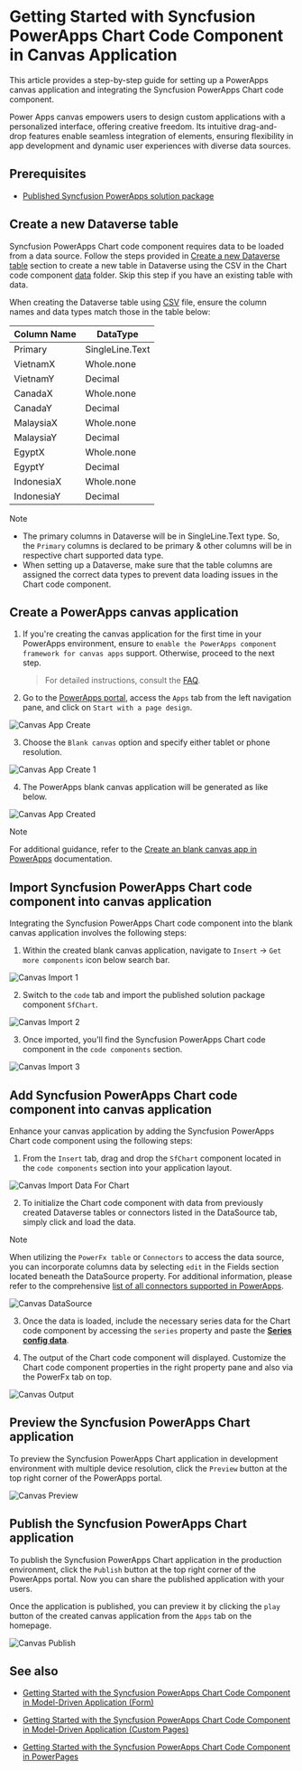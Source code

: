 # Getting Started with Syncfusion PowerApps Chart Code Component in Canvas Application

This article provides a step-by-step guide for setting up a PowerApps canvas application and integrating the Syncfusion PowerApps Chart code component.

Power Apps canvas empowers users to design custom applications with a personalized interface, offering creative freedom. Its intuitive drag-and-drop features enable seamless integration of elements, ensuring flexibility in app development and dynamic user experiences with diverse data sources.

## Prerequisites

- [Published Syncfusion PowerApps solution package](../../README.md#deploying-the-solution-package-in-the-powerapps-portal)

## Create a new Dataverse table

Syncfusion PowerApps Chart code component requires data to be loaded from a data source. Follow the steps provided in [Create a new Dataverse table](../common/faq.md#how-to-create-a-new-dataverse-table) section to create a new table in Dataverse using the CSV in the Chart code component [data](../../components/charts/data/) folder. Skip this step if you have an existing table with data.

When creating the Dataverse table using [CSV](../../components/charts/data/chartData.csv) file, ensure the column names and data types match those in the table below:

| Column Name | DataType   |
|-------------|------------|
| Primary     | SingleLine.Text |
| VietnamX    | Whole.none |
| VietnamY    | Decimal |
| CanadaX     | Whole.none |
| CanadaY     | Decimal |
| MalaysiaX   | Whole.none |
| MalaysiaY   | Decimal |
| EgyptX      | Whole.none |
| EgyptY      | Decimal |
| IndonesiaX  | Whole.none |
| IndonesiaY  | Decimal |

> [!NOTE]
> - The primary columns in Dataverse will be in SingleLine.Text type. So, the `Primary` columns is declared to be primary & other columns will be in respective chart supported data type.
> - When setting up a Dataverse, make sure that the table columns are assigned the correct data types to prevent data loading issues in the Chart code component.

## Create a PowerApps canvas application

1. If you're creating the canvas application for the first time in your PowerApps environment, ensure to `enable the PowerApps component framework for canvas apps` support. Otherwise, proceed to the next step.

   > For detailed instructions, consult the [FAQ](../common/faq.md#how-to-enable-pac-framework-support-in-a-powerapps-environment).

2. Go to the [PowerApps portal](https://make.powerapps.com/), access the `Apps` tab from the left navigation pane, and click on `Start with a page design`.

![Canvas App Create](../images/common/CV-App.png)

3. Choose the `Blank canvas` option and specify either tablet or phone resolution.

![Canvas App Create 1](../images/common/CV-App1.png)

4. The PowerApps blank canvas application will be generated as like below.

![Canvas App Created](../images/common/CV-Created.png)

> [!NOTE]
> For additional guidance, refer to the [Create an blank canvas app in PowerApps](https://learn.microsoft.com/en-us/power-apps/maker/canvas-apps/create-blank-app) documentation.

## Import Syncfusion PowerApps Chart code component into canvas application

Integrating the Syncfusion PowerApps Chart code component into the blank canvas application involves the following steps:

1. Within the created blank canvas application, navigate to `Insert` -> `Get more components` icon below search bar.

![Canvas Import 1](../images/common/CV-Import1.png)

2. Switch to the `code` tab and import the published solution package component `SfChart`.

![Canvas Import 2](../images/charts/CV-Import2.png)

3. Once imported, you'll find the Syncfusion PowerApps Chart code component in the `code components` section.

![Canvas Import 3](../images/charts/CV-Import3.png)

## Add Syncfusion PowerApps Chart code component into canvas application

Enhance your canvas application by adding the Syncfusion PowerApps Chart code component using the following steps:

1. From the `Insert` tab, drag and drop the `SfChart` component located in the `code components` section into your application layout.

![Canvas Import Data For Chart](../images/charts/CV-ImportDataForChart.png)

2. To initialize the Chart code component with data from previously created Dataverse tables or connectors listed in the DataSource tab, simply click and load the data.

> [!NOTE]
> When utilizing the `PowerFx table` or `Connectors` to access the data source, you can incorporate columns data by selecting `edit` in the Fields section located beneath the DataSource property. For additional information, please refer to the comprehensive [list of all connectors supported in PowerApps](https://learn.microsoft.com/en-us/connectors/connector-reference/connector-reference-powerapps-connectors).

![Canvas DataSource](../images/charts/CV-DataSource.png)

3. Once the data is loaded, include the necessary series data for the Chart code component by accessing the `series` property and paste the [**Series config data**](../../components/charts/data/seriesConfig.json).

4. The output of the Chart code component will displayed. Customize the Chart code component properties in the right property pane and also via the PowerFx tab on top.

![Canvas Output](../images/charts/CV-Output.png)

## Preview the Syncfusion PowerApps Chart application

To preview the Syncfusion PowerApps Chart application in development environment with multiple device resolution, click the `Preview` button at the top right corner of the PowerApps portal.

![Canvas Preview](../images/charts/CV-Preview.png)

## Publish the Syncfusion PowerApps Chart application

To publish the Syncfusion PowerApps Chart application in the production environment, click the `Publish` button at the top right corner of the PowerApps portal. Now you can share the published application with your users.

Once the application is published, you can preview it by clicking the `play` button of the created canvas application from the `Apps` tab on the homepage.

![Canvas Publish](../images/charts/CV-PublishOutput.png)

## See also

- [Getting Started with the Syncfusion PowerApps Chart Code Component in Model-Driven Application (Form)](getting-started-with-model-driven-form.md)

- [Getting Started with the Syncfusion PowerApps Chart Code Component in Model-Driven Application (Custom Pages)](getting-started-with-model-driven-custom-pages.md)

- [Getting Started with the Syncfusion PowerApps Chart Code Component in PowerPages](getting-started-with-power-pages.md)
